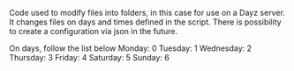 Code used to modify files into folders, in this case for use on a Dayz server. It changes files on days and times defined in the script. There is possibility to create a configuration via json in the future.

On days, follow the list below
Monday: 0
Tuesday: 1
Wednesday: 2
Thursday: 3
Friday: 4
Saturday: 5
Sunday: 6
